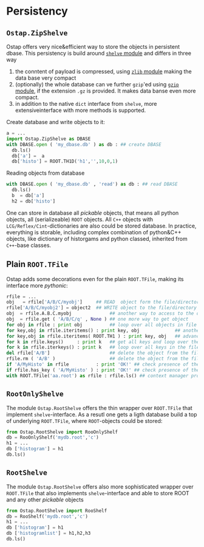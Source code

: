 # Persistency 

##  `Ostap.ZipShelve`
Ostap offers very nice&efficient way to store the objects in persistent dbase.
This persistency is build around [`shelve` module](https://docs.python.org/2/library/shelve.html) and differs in three way
 1. the conntent of payload is compressed, using [`zlib` module](https://docs.python.org/2/library/zlib.html) making the data base very compact 
 2. (optionally) the whole database can ve further  `gzip`'ed using [`gzip` module](https://docs.python.org/2/library/gzip.html), if the extension `.gz` is provided. It makes data banse even more compact.
 3. in addition to the native `dict` interface from `shelve`, more extensiveinterface with more methods is supported. 

Create database and write objects to it: 
```python
a = ...
import Ostap.ZipShelve as DBASE 
with DBASE.open ( 'my_dbase.db' ) as db : ## create DBASE 
  db.ls() 
  db['a'] =  a
  db['histo'] = ROOT.TH1D('h1','',10,0,1)
```
Reading objects from database 
```python
with DBASE.open ( 'my_dbase.db' , 'read') as db : ## read DBASE 
  db.ls() 
  b  = db['a'] 
  h2 = db['histo']
```
One can store in database all _pickable_ objects, that means all python objects, all (serializeable) `ROOT` objects. All `C++` objects  with `LCG/Reflex/Cint`-dictionaries are also could be stored database. In practice, everything is storable, including complex combination of python&C++ objects, like dictionary of historgams and python classed, inherited from `C++`-base classes.   

## Plain `ROOT.TFile`

Ostap adds some  decorations even for the plain `ROOT.TFile`, making its interface more _pythonic_:
```python
rfile = ...
obj   = rfile['A/B/C/myobj']     ## READ  object form the file/directory
rfile['A/B/C/myobj2'] = object2  ## WRITE object to the file/directory 
obj  = rfile.A.B.C.myobj              ## another way to access to the object
obj  = rfile.get ( 'A/B/C/q' , None ) ## one more way to get object 
for obj in rfile : print obj          ## loop over all objects in file
for key,obj in rfile.iteritems() : print key, obj             ## another loop
for key,obj in rfile.iteritems( ROOT.TH1 ) : print key, obj   ## advanced loop, get only histograms 
for k in rfile.keys()     : print k   ## get all keys and loop over them 
for k in rfile.iterkeys() : print k   ## loop over all keys in the file
del rfile['A/B']                      ## delete the object from the file
rfile.rm ( 'A/B' )                    ## delete the object from the file
if 'A/MyHisto' in rfile          : print 'OK!' ## check presence of the key
if rfile.has_key ( 'A/MyHisto' ) : print 'OK!' ## check presence of the key
with ROOT.TFile('aa.root') as rfile : rfile.ls() ## context manager protocol
```

## `RootOnlyShelve`

The module `Ostap.RootShelve` offers the thin wrapper over `ROOT.TFile` that implement `shelve`-interface. As a resutl one gets a ligth database build a top of underlying `ROOT.TFile`, where `ROOT`-objects could be stored: 
```python
from Ostap.RootShelve import RooOnlyShelf
db = RooOnlyShelf('mydb.root','c')
h1 = ...
db ['histogram'] = h1
db.ls()
```

## `RootShelve`

The module `Ostap.RootShelve` offers also more  sophisticated wrapper over `ROOT.TFile` that also implements `shelve`-interface and able to store ROOT and any other _pickable_ objects 
```python
from Ostap.RootShelve import RooShelf
db = RooShelf('mydb.root','c')
h1 = ...
db ['histogram'] = h1
db ['histogramlist'] = h1,h2,h3
db.ls()
```







 
 
